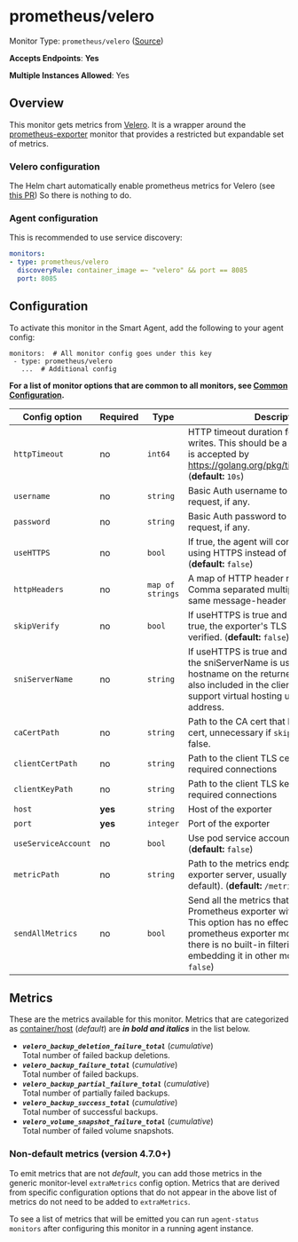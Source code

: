 <!--- GENERATED BY gomplate from scripts/docs/templates/monitor-page.md.tmpl --->

# prometheus/velero

Monitor Type: `prometheus/velero` ([Source](https://github.com/signalfx/signalfx-agent/tree/main/pkg/monitors/prometheus/velero))

**Accepts Endpoints**: **Yes**

**Multiple Instances Allowed**: Yes

## Overview

This monitor gets metrics from 
[Velero](https://github.com/vmware-tanzu/velero).
It is a wrapper around the [prometheus-exporter](./prometheus-exporter.md) 
monitor that provides a restricted but expandable set of metrics.

<!--- SETUP --->
### Velero configuration

The Helm chart automatically enable prometheus metrics
for Velero (see [this PR](https://github.com/helm/charts/pull/19595/files))
So there is nothing to do.

### Agent configuration

This is recommended to use service discovery:

```yaml
monitors:
- type: prometheus/velero
  discoveryRule: container_image =~ "velero" && port == 8085
  port: 8085
```


## Configuration

To activate this monitor in the Smart Agent, add the following to your
agent config:

```
monitors:  # All monitor config goes under this key
 - type: prometheus/velero
   ...  # Additional config
```

**For a list of monitor options that are common to all monitors, see [Common
Configuration](../monitor-config.md#common-configuration).**


| Config option | Required | Type | Description |
| --- | --- | --- | --- |
| `httpTimeout` | no | `int64` | HTTP timeout duration for both read and writes. This should be a duration string that is accepted by https://golang.org/pkg/time/#ParseDuration (**default:** `10s`) |
| `username` | no | `string` | Basic Auth username to use on each request, if any. |
| `password` | no | `string` | Basic Auth password to use on each request, if any. |
| `useHTTPS` | no | `bool` | If true, the agent will connect to the server using HTTPS instead of plain HTTP. (**default:** `false`) |
| `httpHeaders` | no | `map of strings` | A map of HTTP header names to values. Comma separated multiple values for the same message-header is supported. |
| `skipVerify` | no | `bool` | If useHTTPS is true and this option is also true, the exporter's TLS cert will not be verified. (**default:** `false`) |
| `sniServerName` | no | `string` | If useHTTPS is true and skipVerify is true, the sniServerName is used to verify the hostname on the returned certificates. It is also included in the client's handshake to support virtual hosting unless it is an IP address. |
| `caCertPath` | no | `string` | Path to the CA cert that has signed the TLS cert, unnecessary if `skipVerify` is set to false. |
| `clientCertPath` | no | `string` | Path to the client TLS cert to use for TLS required connections |
| `clientKeyPath` | no | `string` | Path to the client TLS key to use for TLS required connections |
| `host` | **yes** | `string` | Host of the exporter |
| `port` | **yes** | `integer` | Port of the exporter |
| `useServiceAccount` | no | `bool` | Use pod service account to authenticate. (**default:** `false`) |
| `metricPath` | no | `string` | Path to the metrics endpoint on the exporter server, usually `/metrics` (the default). (**default:** `/metrics`) |
| `sendAllMetrics` | no | `bool` | Send all the metrics that come out of the Prometheus exporter without any filtering.  This option has no effect when using the prometheus exporter monitor directly since there is no built-in filtering, only when embedding it in other monitors. (**default:** `false`) |


## Metrics

These are the metrics available for this monitor.
Metrics that are categorized as
[container/host](https://docs.splunk.com/Observability/admin/subscription-usage/monitor-imm-billing-usage.html#about-custom-bundled-and-high-resolution-metrics)
(*default*) are ***in bold and italics*** in the list below.


 - ***`velero_backup_deletion_failure_total`*** (*cumulative*)<br>    Total number of failed backup deletions.
 - ***`velero_backup_failure_total`*** (*cumulative*)<br>    Total number of failed backups.
 - ***`velero_backup_partial_failure_total`*** (*cumulative*)<br>    Total number of partially failed backups.
 - ***`velero_backup_success_total`*** (*cumulative*)<br>    Total number of successful backups.
 - ***`velero_volume_snapshot_failure_total`*** (*cumulative*)<br>    Total number of failed volume snapshots.

### Non-default metrics (version 4.7.0+)

To emit metrics that are not _default_, you can add those metrics in the
generic monitor-level `extraMetrics` config option.  Metrics that are derived
from specific configuration options that do not appear in the above list of
metrics do not need to be added to `extraMetrics`.

To see a list of metrics that will be emitted you can run `agent-status
monitors` after configuring this monitor in a running agent instance.



